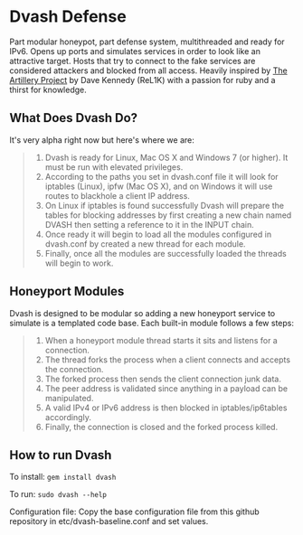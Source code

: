 Dvash Defense
=============

Part modular honeypot, part defense system, multithreaded and ready for IPv6.  Opens up ports and simulates services in order to look like an attractive target.  Hosts that try to connect to the fake services are considered attackers and blocked from all access.  Heavily inspired by <a href="https://github.com/trustedsec/artillery/">The Artillery Project</a> by Dave Kennedy (ReL1K) with a passion for ruby and a thirst for knowledge.

What Does Dvash Do?
-------------------

It's very alpha right now but here's where we are:
>1. Dvash is ready for Linux, Mac OS X and Windows 7 (or higher). It must be run with elevated privileges.
>2. According to the paths you set in dvash.conf file it will look for iptables (Linux), ipfw (Mac OS X), and on Windows it will use routes to blackhole a client IP address.
>3. On Linux if iptables is found successfully Dvash will prepare the tables for blocking addresses by first creating a new chain named DVASH then setting a reference to it in the INPUT chain.
>4. Once ready it will begin to load all the modules configured in dvash.conf by created a new thread for each module.
>5. Finally, once all the modules are successfully loaded the threads will begin to work.

Honeyport Modules
-----------------

Dvash is designed to be modular so adding a new honeyport service to simulate is a templated code base.  Each built-in module follows a few steps:
>1. When a honeyport module thread starts it sits and listens for a connection.
>2. The thread forks the process when a client connects and accepts the connection.
>3. The forked process then sends the client connection junk data.
>4. The peer address is validated since anything in a payload can be manipulated.
>5. A valid IPv4 or IPv6 address is then blocked in iptables/ip6tables accordingly.
>6. Finally, the connection is closed and the forked process killed.

How to run Dvash
----------------

To install: `gem install dvash`

To run: `sudo dvash --help`

Configuration file: Copy the base configuration file from this github repository in etc/dvash-baseline.conf and set values.
